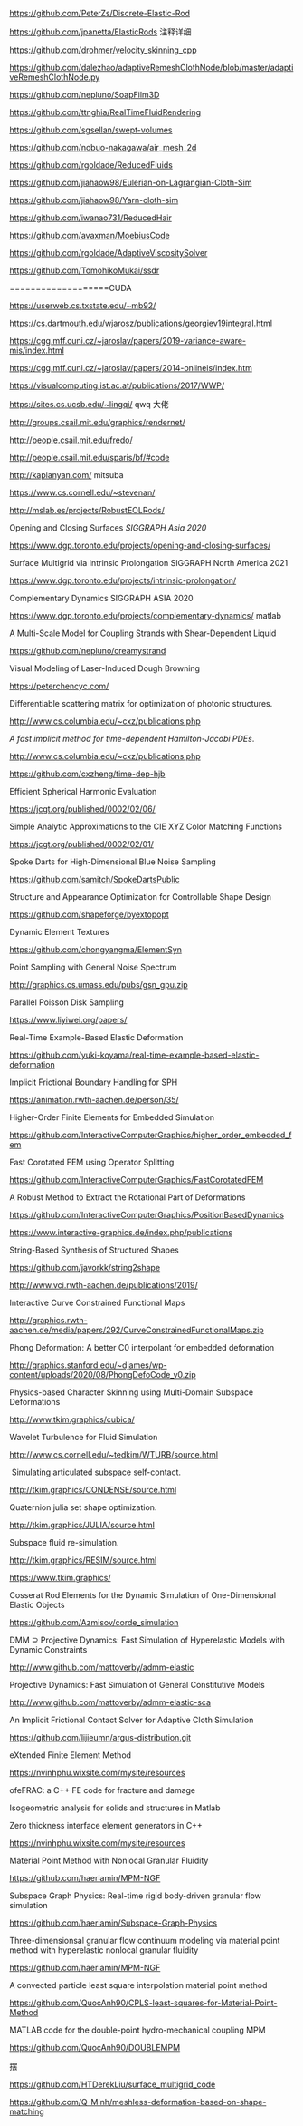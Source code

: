 https://github.com/PeterZs/Discrete-Elastic-Rod

https://github.com/jpanetta/ElasticRods 注释详细

https://github.com/drohmer/velocity_skinning_cpp

https://github.com/dalezhao/adaptiveRemeshClothNode/blob/master/adaptiveRemeshClothNode.py

https://github.com/nepluno/SoapFilm3D

https://github.com/ttnghia/RealTimeFluidRendering

https://github.com/sgsellan/swept-volumes

https://github.com/nobuo-nakagawa/air_mesh_2d

https://github.com/rgoldade/ReducedFluids

https://github.com/jiahaow98/Eulerian-on-Lagrangian-Cloth-Sim

https://github.com/jiahaow98/Yarn-cloth-sim

https://github.com/iwanao731/ReducedHair

https://github.com/avaxman/MoebiusCode

https://github.com/rgoldade/AdaptiveViscositySolver

https://github.com/TomohikoMukai/ssdr

===================CUDA

https://userweb.cs.txstate.edu/~mb92/

https://cs.dartmouth.edu/wjarosz/publications/georgiev19integral.html

https://cgg.mff.cuni.cz/~jaroslav/papers/2019-variance-aware-mis/index.html

https://cgg.mff.cuni.cz/~jaroslav/papers/2014-onlineis/index.htm

https://visualcomputing.ist.ac.at/publications/2017/WWP/

https://sites.cs.ucsb.edu/~lingqi/ qwq 大佬

http://groups.csail.mit.edu/graphics/rendernet/

http://people.csail.mit.edu/fredo/

http://people.csail.mit.edu/sparis/bf/#code

http://kaplanyan.com/ mitsuba

https://www.cs.cornell.edu/~stevenan/

http://mslab.es/projects/RobustEOLRods/

Opening and Closing Surfaces *SIGGRAPH Asia 2020*

https://www.dgp.toronto.edu/projects/opening-and-closing-surfaces/

Surface Multigrid via Intrinsic Prolongation SIGGRAPH North America 2021

https://www.dgp.toronto.edu/projects/intrinsic-prolongation/

Complementary Dynamics SIGGRAPH ASIA 2020 

https://www.dgp.toronto.edu/projects/complementary-dynamics/ matlab

A Multi-Scale Model for Coupling Strands with Shear-Dependent Liquid

https://github.com/nepluno/creamystrand

Visual Modeling of Laser-Induced Dough Browning

https://peterchencyc.com/

Differentiable scattering matrix for optimization of photonic structures.

http://www.cs.columbia.edu/~cxz/publications.php

*A fast implicit method for time-dependent Hamilton-Jacobi PDEs*.

http://www.cs.columbia.edu/~cxz/publications.php

https://github.com/cxzheng/time-dep-hjb

Efficient Spherical Harmonic Evaluation

https://jcgt.org/published/0002/02/06/

Simple Analytic Approximations to the CIE XYZ Color Matching Functions

https://jcgt.org/published/0002/02/01/

Spoke Darts for High-Dimensional Blue Noise Sampling

https://github.com/samitch/SpokeDartsPublic

Structure and Appearance Optimization for Controllable Shape Design

https://github.com/shapeforge/byextopopt

Dynamic Element Textures

https://github.com/chongyangma/ElementSyn

Point Sampling with General Noise Spectrum

http://graphics.cs.umass.edu/pubs/gsn_gpu.zip

 Parallel Poisson Disk Sampling

https://www.liyiwei.org/papers/

Real-Time Example-Based Elastic Deformation

https://github.com/yuki-koyama/real-time-example-based-elastic-deformation

Implicit Frictional Boundary Handling for SPH

https://animation.rwth-aachen.de/person/35/

Higher-Order Finite Elements for Embedded Simulation

https://github.com/InteractiveComputerGraphics/higher_order_embedded_fem

Fast Corotated FEM using Operator Splitting

https://github.com/InteractiveComputerGraphics/FastCorotatedFEM

A Robust Method to Extract the Rotational Part of Deformations

https://github.com/InteractiveComputerGraphics/PositionBasedDynamics

https://www.interactive-graphics.de/index.php/publications

String-Based Synthesis of Structured Shapes

https://github.com/javorkk/string2shape

http://www.vci.rwth-aachen.de/publications/2019/

Interactive Curve Constrained Functional Maps

http://graphics.rwth-aachen.de/media/papers/292/CurveConstrainedFunctionalMaps.zip

Phong Deformation: A better C0 interpolant for embedded deformation

http://graphics.stanford.edu/~djames/wp-content/uploads/2020/08/PhongDefoCode_v0.zip

Physics-based Character Skinning using Multi-Domain Subspace Deformations

http://www.tkim.graphics/cubica/

Wavelet Turbulence for Fluid Simulation

http://www.cs.cornell.edu/~tedkim/WTURB/source.html

​	Simulating articulated subspace self-contact.

http://tkim.graphics/CONDENSE/source.html

Quaternion julia set shape optimization.

http://tkim.graphics/JULIA/source.html

Subspace fluid re-simulation.

http://tkim.graphics/RESIM/source.html

https://www.tkim.graphics/

Cosserat Rod Elements for the Dynamic Simulation of One-Dimensional Elastic Objects

https://github.com/Azmisov/corde_simulation

DMM ⊇ Projective Dynamics: Fast Simulation of Hyperelastic Models with Dynamic Constraints

http://www.github.com/mattoverby/admm-elastic

Projective Dynamics: Fast Simulation of General Constitutive Models

http://www.github.com/mattoverby/admm-elastic-sca

An Implicit Frictional Contact Solver for Adaptive Cloth Simulation

https://github.com/lijieumn/argus-distribution.git

eXtended Finite Element Method

https://nvinhphu.wixsite.com/mysite/resources

ofeFRAC: a C++ FE code for fracture and damage

Isogeometric analysis for solids and structures in Matlab

Zero thickness interface element generators in C++ 

https://nvinhphu.wixsite.com/mysite/resources

Material Point Method with Nonlocal Granular Fluidity

https://github.com/haeriamin/MPM-NGF

Subspace Graph Physics: Real-time rigid body-driven granular flow simulation

https://github.com/haeriamin/Subspace-Graph-Physics

Three-dimensionsal granular flow continuum modeling via material point method with hyperelastic nonlocal granular fluidity

https://github.com/haeriamin/MPM-NGF

A convected particle least square interpolation material point method

https://github.com/QuocAnh90/CPLS-least-squares-for-Material-Point-Method

MATLAB code for the double-point hydro-mechanical coupling MPM

https://github.com/QuocAnh90/DOUBLEMPM

摆

https://github.com/HTDerekLiu/surface_multigrid_code

https://github.com/Q-Minh/meshless-deformation-based-on-shape-matching
